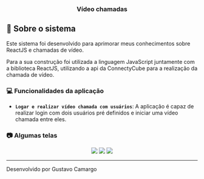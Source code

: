 <h3 align="center">
  Vídeo chamadas
</h3>

## :calendar: Sobre o sistema

Este sistema foi desenvolvido para aprimorar meus conhecimentos sobre ReactJS e chamadas de vídeo. 

Para a sua construção foi utilizada a linguagem JavaScript juntamente com a biblioteca ReactJS, utilizando a api da ConnectyCube para a realização da chamada de vídeo. 

### :computer: Funcionalidades da aplicação

- **`Logar e realizar vídeo chamada com usuários`**: A aplicação é capaz de realizar login com dois usuários pré definidos e iniciar uma vídeo chamada entre eles.

### :camera: Algumas telas

<div align="center">
  <img src="https://imgur.com/idKCIWM.png" />
  <img src="https://imgur.com/XIKNFQd.png" />
  <img src="https://imgur.com/GlCYjyn.png" />
</div>

---

Desenvolvido por Gustavo Camargo